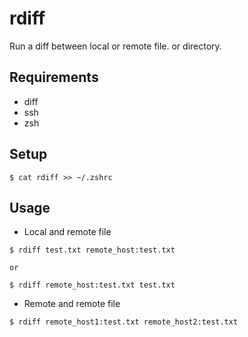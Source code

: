 # rdiff

Run a diff between local or remote file. or directory.

## Requirements

- diff
- ssh
- zsh

## Setup

```
$ cat rdiff >> ~/.zshrc
```

## Usage

- Local and remote file
```
$ rdiff test.txt remote_host:test.txt

or

$ rdiff remote_host:test.txt test.txt
```

- Remote and remote file
```
$ rdiff remote_host1:test.txt remote_host2:test.txt
```
